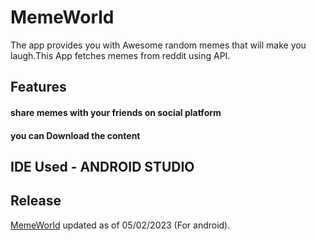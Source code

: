 # MemeWorld

The app provides you with Awesome random memes that will make you laugh.This App fetches memes from reddit using API.

## Features
#### share memes with your friends on social platform
#### you can Download the content 

## IDE Used - ANDROID STUDIO

## Release
[MemeWorld](https://github.com/IgnitePluse/Ignite/releases/download/v1/Ignite.apk) 
updated as of 05/02/2023 (For android).

